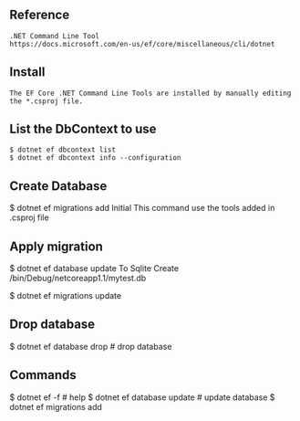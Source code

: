 ## Reference
    
    .NET Command Line Tool
    https://docs.microsoft.com/en-us/ef/core/miscellaneous/cli/dotnet
    
## Install
    
    The EF Core .NET Command Line Tools are installed by manually editing the *.csproj file.

## List the DbContext to use
    $ dotnet ef dbcontext list
    $ dotnet ef dbcontext info --configuration
    

## Create Database
$ dotnet ef migrations add Initial 
This command use the tools added in .csproj file


## Apply migration
$ dotnet ef database update
To Sqlite
Create /bin/Debug/netcoreapp1.1/mytest.db

$ dotnet ef migrations update


## Drop database
$ dotnet ef database drop        # drop database

## Commands
$ dotnet ef -f                   # help
$ dotnet ef database update      # update database
$ dotnet ef migrations add <migration name>

